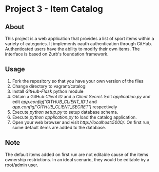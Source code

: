 # Project 3 - Item Catalog
## About
This project is a web application that provides a list of sport items within
a variety of categories.
It implements oauth authentication through GitHub. Authenticated users have
the ability to modify their own items.
The interface is based on Zurb's foundation framework.
## Usage
1. Fork the repository  so that you have your own version of the files
2. Change directory to vagrant/catalog
3. Install *GitHub-Flask* python module
4. Obtain a GitHub *Client ID* and a *Client Secret*. Edit *application.py*
and edit *app.config['GITHUB_CLIENT_ID']* and
*app.config['GITHUB_CLIENT_SECRET']* respectively
5. Execute *python setup.py* to setup database schema.
5. Execute *python application.py* to load the catalog application.
6. Open your web browser and visit *http://localhost:5000/*. On first run,
some default items are added to the database.

## Note
The default items added on first run are not editable cause of the items
ownership restrictions. In an ideal scenario, they would be editable by a root/admin user.
